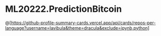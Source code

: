 # ML20222.PredictionBitcoin
@[https://github-profile-summary-cards.vercel.app/api/cards/repos-per-language?username=lavibula&theme=dracula&exclude=ipynb,python]
